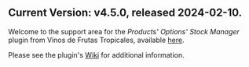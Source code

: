 ## Current Version: v4.5.0, released 2024-02-10.

Welcome to the support area for the _Products' Options' Stock Manager_ plugin from Vinos de Frutas Tropicales, available [here](https://vinosdefrutastropicales.com/index.php?main_page=product_info&cPath=2_7&products_id=46).

Please see the plugin's [Wiki](https://github.com/lat9/options_stock_support/wiki) for additional information.
